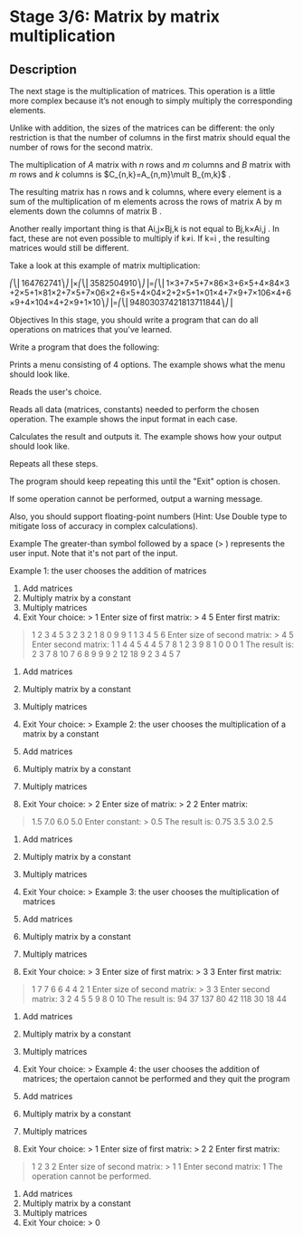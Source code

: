 # Stage 3/6: Matrix by matrix multiplication
## Description
The next stage is the multiplication of matrices. This operation is a little more complex because it’s not enough to simply multiply the corresponding elements.

Unlike with addition, the sizes of the matrices can be different: the only restriction is that the number of columns in the first matrix should equal the number of rows for the second matrix.

The multiplication of $A$ matrix with $n$ rows and $m$ columns and $B$ matrix with $m$ rows and $k$ columns is $`C_{n,k}=A_{n,m}\mult B_{m,k}`$
.

The resulting matrix has n
rows and k
columns, where every element is a sum of the multiplication of m
elements across the rows of matrix A
by m
elements down the columns of matrix B
.

Another really important thing is that Ai,j×Bj,k
is not equal to Bj,k×Ai,j
. In fact, these are not even possible to multiply if k≠i.
If k=i
, the resulting matrices would still be different.

Take a look at this example of matrix multiplication:

⎛⎝⎜164762741⎞⎠⎟×⎛⎝⎜3582504910⎞⎠⎟=⎛⎝⎜1×3+7×5+7×86×3+6×5+4×84×3+2×5+1×81×2+7×5+7×06×2+6×5+4×04×2+2×5+1×01×4+7×9+7×106×4+6×9+4×104×4+2×9+1×10⎞⎠⎟=⎛⎝⎜94803037421813711844⎞⎠⎟

Objectives
In this stage, you should write a program that can do all operations on matrices that you've learned.

Write a program that does the following:

Prints a menu consisting of 4 options. The example shows what the menu should look like.

Reads the user's choice.

Reads all data (matrices, constants) needed to perform the chosen operation. The example shows the input format in each case.

Calculates the result and outputs it. The example shows how your output should look like.

Repeats all these steps.

The program should keep repeating this until the "Exit" option is chosen.

If some operation cannot be performed, output a warning message.

Also, you should support floating-point numbers (Hint: Use Double type to mitigate loss of accuracy in complex calculations).

Example
The greater-than symbol followed by a space (> ) represents the user input. Note that it's not part of the input.

Example 1: the user chooses the addition of matrices

1. Add matrices
2. Multiply matrix by a constant
3. Multiply matrices
0. Exit
   Your choice: > 1
   Enter size of first matrix: > 4 5
   Enter first matrix:
> 1 2 3 4 5
> 3 2 3 2 1
> 8 0 9 9 1
> 1 3 4 5 6
> Enter size of second matrix: > 4 5
> Enter second matrix:
> 1 1 4 4 5
> 4 4 5 7 8
> 1 2 3 9 8
> 1 0 0 0 1
> The result is:
> 2 3 7 8 10
> 7 6 8 9 9
> 9 2 12 18 9
> 2 3 4 5 7

1. Add matrices
2. Multiply matrix by a constant
3. Multiply matrices
0. Exit
   Your choice: >
   Example 2: the user chooses the multiplication of a matrix by a constant

1. Add matrices
2. Multiply matrix by a constant
3. Multiply matrices
0. Exit
   Your choice: > 2
   Enter size of matrix: > 2 2
   Enter matrix:
> 1.5 7.0
> 6.0 5.0
> Enter constant: > 0.5
> The result is:
> 0.75 3.5
> 3.0 2.5

1. Add matrices
2. Multiply matrix by a constant
3. Multiply matrices
0. Exit
   Your choice: >
   Example 3: the user chooses the multiplication of matrices

1. Add matrices
2. Multiply matrix by a constant
3. Multiply matrices
0. Exit
   Your choice: > 3
   Enter size of first matrix: > 3 3
   Enter first matrix:
> 1 7 7
> 6 6 4
> 4 2 1
> Enter size of second matrix: > 3 3
> Enter second matrix:
> 3 2 4
> 5 5 9
> 8 0 10
> The result is:
> 94 37 137
> 80 42 118
> 30 18 44

1. Add matrices
2. Multiply matrix by a constant
3. Multiply matrices
0. Exit
   Your choice: >
   Example 4: the user chooses the addition of matrices; the opertaion cannot be performed and they quit the program

1. Add matrices
2. Multiply matrix by a constant
3. Multiply matrices
0. Exit
   Your choice: > 1
   Enter size of first matrix: > 2 2
   Enter first matrix:
> 1 2
> 3 2
> Enter size of second matrix: > 1 1
> Enter second matrix:
> 1
> The operation cannot be performed.

1. Add matrices
2. Multiply matrix by a constant
3. Multiply matrices
0. Exit
   Your choice: > 0